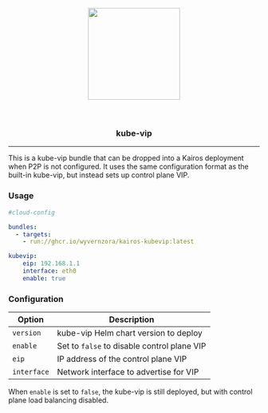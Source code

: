 <h1 align="center">
    <br>
    <img width="184" src="https://kube-vip.io/images/compose.svg">
    <br>
    <br>
</h1>

<h3 align="center">kube-vip</h3>
<hr>

This is a kube-vip bundle that can be dropped into a Kairos deployment when P2P is not configured. It uses the same configuration format as the built-in kube-vip, but instead sets up control plane VIP.

### Usage
```yaml
#cloud-config

bundles:
  - targets:
    - run://ghcr.io/wyvernzora/kairos-kubevip:latest

kubevip:
    eip: 192.168.1.1
    interface: eth0
    enable: true
```

### Configuration
| Option | Description |
| ------ | ----- |
| `version` | kube-vip Helm chart version to deploy |
| `enable` | Set to `false` to disable control plane VIP |
| `eip` | IP address of the control plane VIP |
| `interface` | Network interface to advertise for VIP |

When `enable` is set to `false`, the kube-vip is still deployed, but with control plane load balancing disabled.
